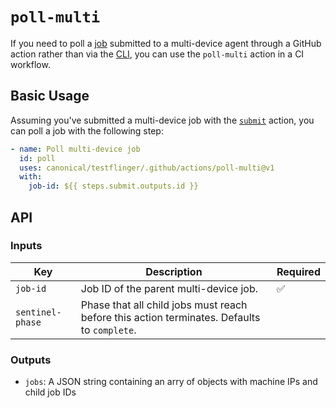 # `poll-multi`

If you need to poll a [job] submitted to a multi-device agent through a GitHub
action rather than via the [CLI][cli], you can use the `poll-multi` action in a
CI workflow.

## Basic Usage

Assuming you've submitted a multi-device job with the [`submit`][submit-action]
action, you can poll a job with the following step:

```yaml
- name: Poll multi-device job
  id: poll
  uses: canonical/testflinger/.github/actions/poll-multi@v1
  with:
    job-id: ${{ steps.submit.outputs.id }}
```

## API

### Inputs

| Key              | Description                                                                                 | Required           |
| ---------------- | ------------------------------------------------------------------------------------------- | ------------------ |
| `job-id`         | Job ID of the parent multi-device job.                                                      | :white_check_mark: |
| `sentinel-phase` | Phase that all child jobs must reach before this action terminates. Defaults to `complete`. |                    |

### Outputs

- `jobs`: A JSON string containing an arry of objects with machine IPs and child job IDs

[job]: https://canonical-testflinger.readthedocs-hosted.com/en/latest/reference/job-schema.html
[cli]: ../../../cli/README.rst
[submit-action]: ../submit/README.md
